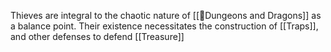 Thieves are integral to the chaotic nature of [[🌳Dungeons and Dragons]] as a balance point. Their existence necessitates the construction of [[Traps]], and other defenses to defend [[Treasure]]
